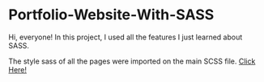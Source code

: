 # Portfolio-Website-With-SASS 

Hi, everyone! In this project, I used all the features I just learned about SASS.

The style sass of all the pages were imported on the main SCSS file.
[Click Here!](https://yasingultekin.github.io/Portfolio-Website-With-SASS/)
